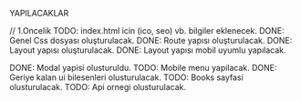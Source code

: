 YAPILACAKLAR

// 1.Oncelik
TODO: index.html icin (ico, seo) vb. bilgiler eklenecek.
DONE: Genel Css dosyası oluşturulacak.
DONE: Route yapısı oluşturulacak.
DONE: Layout yapısı oluşturulacak.
DONE: Layout yapısı mobil uyumlu yapılacak.

DONE: Modal yapisi olusturuldu.
TODO: Mobile menu yapilacak.
DONE: Geriye kalan ui bilesenleri olusturulacak.
TODO: Books sayfasi olusturulacak.
TODO: Api ornegi olusturulacak.
